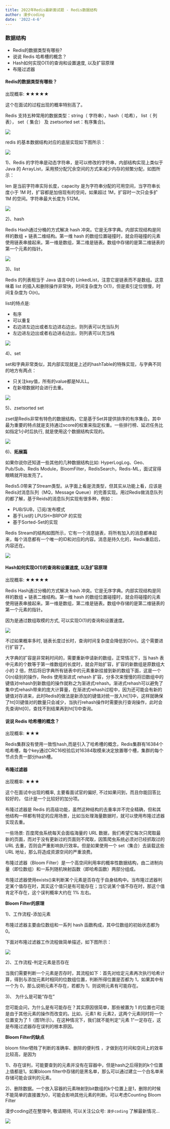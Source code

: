 ```yaml
---
title: 2022年Redis最新面试题 - Redis数据结构
author: 漫步coding
date: '2022-4-6'
---
```


### 数据结构

- Redis的数据类型有哪些?
- 说说 Redis 哈希槽的概念？
- Hash如何实现O(1)的查询和设置速度, 以及扩容原理
- 布隆过滤器

#### Redis的数据类型有哪些？

出现概率: ★★★★★

这个在面试的过程出现的概率特别高了。

Redis 支持五种常用的数据类型：string（ 字符串），hash（ 哈希）， list（ 列表）， set（ 集合） 及 zsetsorted set：有序集合)。

![](https://images.xiaozhuanlan.com/uploads/photo/2022/395d0a03-1f7d-4d6f-911d-7190600a3b10.png)

redis 的基本数据结构对应的底层实现如下图所示：

![](https://images.xiaozhuanlan.com/uploads/photo/2022/6e26ec1d-8d45-4e35-9c6c-09033586309d.png)

1)、Redis 的字符串是动态字符串，是可以修改的字符串，内部结构实现上类似于 Java 的 ArrayList，采用预分配冗余空间的方式来减少内存的频繁分配，如图所示：

len 是当前字符串实际长度，capacity 是为字符串分配的可用空间，当字符串长度小于 1M 时，扩容都是加倍现有的空间，如果超过 1M，扩容时一次只会多扩 1M 的空间。字符串最大长度为 512M。

![](https://images.xiaozhuanlan.com/uploads/photo/2022/5fce194c-eb39-41eb-9f48-474c38f0dc73.png)

2)、hash

Redis Hash通过分桶的方式解决 hash 冲突。它是无序字典。内部实现结构是同样的数组 + 链表二维结构。第一维 hash 的数组位置碰撞时，就会将碰撞的元素使用链表串接起来。第一维是数组，第二维是链表。数组中存储的是第二维链表的第一个元素的指针。

![](https://images.xiaozhuanlan.com/uploads/photo/2022/3ef784a8-0ce9-42af-bb84-076b6fa09839.png)

3)、list

Redis 的列表相当于 Java 语言中的 LinkedList，注意它是链表而不是数组。这意味着 list 的插入和删除操作非常快，时间复杂度为 O(1)，但是索引定位很慢，时间复杂度为 O(n)。

list的特点是:

- 有序
- 可以重复
- 右边进左边出或者左边进右边出，则列表可以充当队列
- 左边进左边出或者右边进右边出，则列表可以充当栈


![](https://images.xiaozhuanlan.com/uploads/photo/2022/7b545730-f7fc-4a81-a0a8-afc3758f196a.png)

4)、set

set和字典非常类似，其内部实现就是上述的hashTable的特殊实现，与字典不同的地方有两点：

- 只关注key值，所有的value都是NULL。
- 在新增数据时会进行去重。

![](https://images.xiaozhuanlan.com/uploads/photo/2022/0215349d-fcc7-4eaf-a199-13f7ae225b33.png)


5)、zsetsorted set

zset是Redis非常有特色的数据结构，它是基于Set并提供排序的有序集合。其中最为重要的特点就是支持通过score的权重来指定权重。一些排行榜、延迟任务比如指定1小时后执行, 就是使用这个数据结构实现的。

![](https://images.xiaozhuanlan.com/uploads/photo/2022/121dc53f-a84d-46a4-b06c-a86c8e8f8a65.png)


6)、**拓展篇**

如果你说你还知道一些其他的几种数据结构比如: HyperLogLog、Geo、Pub/Sub、Redis Module，BloomFilter，RedisSearch，Redis-ML，面试官得眼睛就开始发亮了。

Redis5.0带来了Stream类型。从字面上看是流类型，但其实从功能上看，应该是Redis对消息队列（MQ，Message Queue）的完善实现。用过Redis做消息队列的都了解，基于Reids的消息队列实现有很多种，例如：

- PUB/SUB，订阅/发布模式
- 基于List的 LPUSH+BRPOP 的实现
- 基于Sorted-Set的实现

Redis Stream的结构如图所示，它有一个消息链表，将所有加入的消息都串起来，每个消息都有一个唯一的ID和对应的内容。消息是持久化的，Redis重启后，内容还在。

![](https://images.xiaozhuanlan.com/uploads/photo/2022/48a57d0c-934b-4172-9783-3abb6a06b408.png)


#### Hash如何实现O(1)的查询和设置速度, 以及扩容原理

出现概率: ★★★★★

Redis Hash通过分桶的方式解决 hash 冲突。它是无序字典。内部实现结构是同样的数组 + 链表二维结构。第一维 hash 的数组位置碰撞时，就会将碰撞的元素使用链表串接起来。第一维是数组，第二维是链表。数组中存储的是第二维链表的第一个元素的指针。

因为是通过数组取模的方式, 可以实现O(1)的查询和设置速度。

![](https://images.xiaozhuanlan.com/uploads/photo/2022/3ef784a8-0ce9-42af-bb84-076b6fa09839.png)

不过如果概率多时, 链表长度过长时，查询时间复杂度会降低到O(n)。这个需要进行扩容了。

大字典的扩容是非常耗时间的，需要重新申请新的数组，正常情况下，当 hash 表中元素的个数等于第一维数组的长度时，就会开始扩容，扩容的新数组是原数组大小的 2 倍，然后将旧字典所有链表中的元素重新挂接到新的数组下面，这是一个 O(n)级别的操作，Redis 使用渐进式 rehash 扩容，分多次来慢慢的将旧数组中的键值对rehash到新数组的操作就称之为渐进式rehash。渐进式rehash可以避免了集中式rehash带来的庞大计算量，在渐进式rehash过程中，因为还可能会有新的键值对存进来，此时Redis的做法是新添加的键值对统一放入ht[1]中，这样就确保了ht[0]键值对的数量只会减少，当执行rehash操作时需要执行查询操作，此时会先查询ht[0]，查找不到结果再到ht[1]中查询。

#### 说说 Redis 哈希槽的概念？

出现概率: ★★★

Redis集群没有使用一致性hash,而是引入了哈希槽的概念，Redis集群有16384个哈希槽，每个key通过CRC16校验后对16384取模来决定放置哪个槽，集群的每个节点负责一部分hash槽。

#### 布隆过滤器

出现概率: ★★★

这个在面试中出现的概率, 主要看面试官的偏好, 不过如果问到，而且你能回答比较好的， 估计是一个比较好的加分项。

布隆过滤器是 Redis 的高级功能，虽然这种结构的去重率并不完全精确，但和其他结构一样都有特定的应用场景，比如当处理海量数据时，就可以使用布隆过滤器实现去重。

一些场景: 百度爬虫系统每天会面临海量的 URL 数据，我们希望它每次只爬取最新的页面，而对于没有更新过的页面则不爬取，因策爬虫系统必须对已经抓取过的 URL 去重，否则会严重影响执行效率。但是如果使用一个 set（集合）去装载这些 URL 地址，那么将造成资源空间的严重浪费。

布隆过滤器（Bloom Filter）是一个高空间利用率的概率性数据结构，由二进制向量（即位数组）和一系列随机映射函数（即哈希函数）两部分组成。

布隆过滤器使用exists()来判断某个元素是否存在于自身结构中。当布隆过滤器判定某个值存在时，其实这个值只是有可能存在；当它说某个值不存在时，那这个值肯定不存在，这个误判概率大约在 1% 左右。

**Bloom Filter的原理**

1)、工作流程-添加元素

布隆过滤器主要由位数组和一系列 hash 函数构成，其中位数组的初始状态都为 0。

下面对布隆过滤器工作流程做简单描述，如下图所示：

![](https://images.xiaozhuanlan.com/uploads/photo/2022/13eb793d-1a5a-4c03-9d36-9bdc2380829a.png)

2)、工作流程-判定元素是否存在

当我们需要判断一个元素是否存时，其流程如下：首先对给定元素再次执行哈希计算，得到与添加元素时相同的位数组位置，判断所得位置是否都为 1，如果其中有一个为 0，那么说明元素不存在，若都为 1，则说明元素有可能存在。

3)、 为什么是可能“存在”

您可能会问，为什么是有可能存在？其实原因很简单，那些被置为 1 的位置也可能是由于其他元素的操作而改变的。比如，元素1 和 元素2，这两个元素同时将一个位置变为了 1（图1所示）。在这种情况下，我们就不能判定“元素 1”一定存在，这是布隆过滤器存在误判的根本原因。

**Bloom Filter的缺点**

bloom filter牺牲了判断的准确率、删除的便利性 ，才做到在时间和空间上的效率比较高，是因为

1)、存在误判，可能要查到的元素并没有在容器中，但是hash之后得到的k个位置上值都是1。如果bloom filter中存储的是黑名单，那么可以通过建立一个白名单来存储可能会误判的元素。
 
2)、删除数据。一个放入容器的元素映射到bit数组的k个位置上是1，删除的时候不能简单的直接置为0，可能会影响其他元素的判断。可以考虑Counting Bloom Filter

漫步coding还在整理中, 敬请期待, 可以关注公众号: `漫步coding` 了解最新情况...


![](https://images.xiaozhuanlan.com/uploads/photo/2022/5cb0c91e-fd83-4a04-8df6-65fb602b3834.png)
